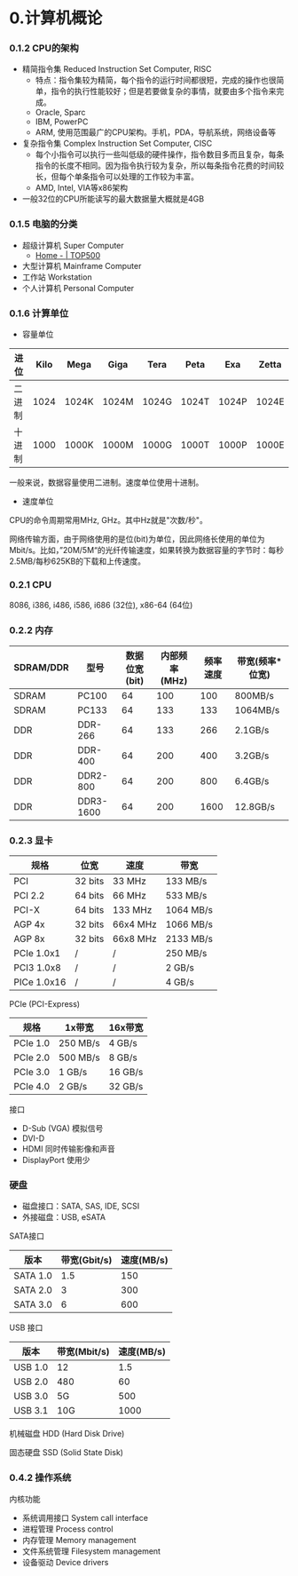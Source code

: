 # 0.计算机概论

### 0.1.2 CPU的架构

* 精简指令集 Reduced Instruction Set Computer, RISC
  * 特点：指令集较为精简，每个指令的运行时间都很短，完成的操作也很简单，指令的执行性能较好；但是若要做复杂的事情，就要由多个指令来完成。
  * Oracle, Sparc
  * IBM, PowerPC
  * ARM, 使用范围最广的CPU架构。手机，PDA，导航系统，网络设备等
* 复杂指令集 Complex Instruction Set Computer, CISC
  * 每个小指令可以执行一些叫低级的硬件操作，指令数目多而且复杂，每条指令的长度不相同。因为指令执行较为复杂，所以每条指令花费的时间较长，但每个单条指令可以处理的工作较为丰富。
  * AMD, Intel, VIA等x86架构
* 一般32位的CPU所能读写的最大数据量大概就是4GB

### 0.1.5 电脑的分类

* 超级计算机 Super Computer
  * [Home - | TOP500](https://top500.org/)
* 大型计算机 Mainframe Computer
* 工作站 Workstation
* 个人计算机 Personal Computer

### 0.1.6 计算单位

* 容量单位

| 进位   | Kilo | Mega  | Giga  | Tera  | Peta  | Exa   | Zetta |
| ---- | ---- | ----- | ----- | ----- | ----- | ----- | ----- |
| 二进制  | 1024 | 1024K | 1024M | 1024G | 1024T | 1024P | 1024E |
| 十进制  | 1000 | 1000K | 1000M | 1000G | 1000T | 1000P | 1000E |

一般来说，数据容量使用二进制。速度单位使用十进制。

* 速度单位

CPU的命令周期常用MHz, GHz。其中Hz就是"次数/秒"。

网络传输方面，由于网络使用的是位(bit)为单位，因此网络长使用的单位为Mbit/s。比如，”20M/5M“的光纤传输速度，如果转换为数据容量的字节时：每秒2.5MB/每秒625KB的下载和上传速度。

### 0.2.1 CPU

8086, i386, i486, i586, i686 (32位), x86-64 (64位)

### 0.2.2 内存

| SDRAM/DDR | 型号        | 数据位宽(bit) | 内部频率(MHz) | 频率速度 | 带宽(频率*位宽) |
| --------- | --------- | --------- | --------- | ---- | --------- |
| SDRAM     | PC100     | 64        | 100       | 100  | 800MB/s   |
| SDRAM     | PC133     | 64        | 133       | 133  | 1064MB/s  |
| DDR       | DDR-266   | 64        | 133       | 266  | 2.1GB/s   |
| DDR       | DDR-400   | 64        | 200       | 400  | 3.2GB/s   |
| DDR       | DDR2-800  | 64        | 200       | 800  | 6.4GB/s   |
| DDR       | DDR3-1600 | 64        | 200       | 1600 | 12.8GB/s  |

### 0.2.3 显卡

| 规格          | 位宽      | 速度       | 带宽        |
| ----------- | ------- | -------- | --------- |
| PCI         | 32 bits | 33 MHz   | 133 MB/s  |
| PCI 2.2     | 64 bits | 66 MHz   | 533 MB/s  |
| PCI-X       | 64 bits | 133 MHz  | 1064 MB/s |
| AGP 4x      | 32 bits | 66x4 MHz | 1066 MB/s |
| AGP 8x      | 32 bits | 66x8 MHz | 2133 MB/s |
| PCIe 1.0x1  | /       | /        | 250 MB/s  |
| PCI3 1.0x8  | /       | /        | 2 GB/s    |
| PICe 1.0x16 | /       | /        | 4 GB/s    |

PCIe (PCI-Express)

| 规格       | 1x带宽     | 16x带宽   |
| -------- | -------- | ------- |
| PCIe 1.0 | 250 MB/s | 4 GB/s  |
| PCIe 2.0 | 500 MB/s | 8 GB/s  |
| PCIe 3.0 | 1 GB/s   | 16 GB/s |
| PCIe 4.0 | 2 GB/s   | 32 GB/s |

接口

* D-Sub (VGA) 模拟信号
* DVI-D 
* HDMI 同时传输影像和声音
* DisplayPort 使用少

### 硬盘

* 磁盘接口：SATA, SAS, IDE, SCSI
* 外接磁盘：USB, eSATA

SATA接口

| 版本       | 带宽(Gbit/s) | 速度(MB/s) |
| -------- | ---------- | -------- |
| SATA 1.0 | 1.5        | 150      |
| SATA 2.0 | 3          | 300      |
| SATA 3.0 | 6          | 600      |

USB 接口

| 版本      | 带宽(Mbit/s) | 速度(MB/s) |
| ------- | ---------- | -------- |
| USB 1.0 | 12         | 1.5      |
| USB 2.0 | 480        | 60       |
| USB 3.0 | 5G         | 500      |
| USB 3.1 | 10G        | 1000     |

机械磁盘 HDD (Hard Disk Drive)

固态硬盘 SSD (Solid State Disk)

### 0.4.2 操作系统

内核功能

* 系统调用接口 System call interface
* 进程管理 Process control
* 内存管理 Memory management
* 文件系统管理 Filesystem management
* 设备驱动 Device drivers

